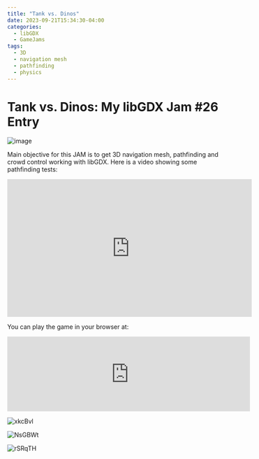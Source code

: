 ```yaml
---
title: "Tank vs. Dinos"
date: 2023-09-21T15:34:30-04:00
categories:
  - libGDX
  - GameJams
tags:
  - 3D
  - navigation mesh
  - pathfinding
  - physics
---
```

# Tank vs. Dinos: My libGDX Jam #26 Entry

![image](https://github.com/antzGames/antzGames.github.io/assets/10563814/4cd9e313-e828-43b3-9ba9-7bedab79eae1)

Main objective for this JAM is to get 3D navigation mesh, pathfinding and crowd control working with libGDX.   Here is a video showing some pathfinding tests:

<iframe width="560" height="315" src="https://www.youtube.com/embed/D_SVBllx53M?si=muQ6JFX_7l-BiQ4j" title="YouTube video player" frameborder="0" allow="accelerometer; autoplay; clipboard-write; encrypted-media; gyroscope; picture-in-picture; web-share" allowfullscreen></iframe>

You can play the game in your browser at:

<iframe frameborder="0" src="https://itch.io/embed/2275149?border_width=3" width="556" height="171"><a href="https://antzgames.itch.io/tank-vs-dinos">Tank vs. Dinos by Antz</a></iframe>

![xkcBvl](https://github.com/antzGames/antzGames.github.io/assets/10563814/66aabd7c-69dd-420d-abda-7845ef4d2b1e)

![NsGBWt](https://github.com/antzGames/antzGames.github.io/assets/10563814/53da4f3b-0097-4e69-a40d-0384ab0df3bb)

![rSRqTH](https://github.com/antzGames/antzGames.github.io/assets/10563814/43f9447e-bc51-42da-9baa-4128273c5122)
